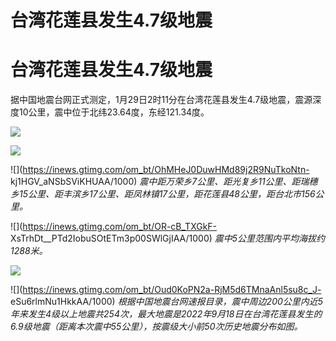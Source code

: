# 台湾花莲县发生4.7级地震

# 台湾花莲县发生4.7级地震

据中国地震台网正式测定，1月29日2时11分在台湾花莲县发生4.7级地震，震源深度10公里，震中位于北纬23.64度，东经121.34度。

![](https://inews.gtimg.com/om_bt/OpM-y-8FpVLTdY_zZOw2G3ASvo_hzXdySc_0Hjp7z1eAgAA/1000)

![](https://inews.gtimg.com/om_bt/OsH2Kk8RPLDxyUmUtJfILXqfn_Zg-p7peYMhMyxA6MowYAA/1000)

![](https://inews.gtimg.com/om_bt/OhMHeJ0DuwHMd89j2R9NuTkoNtn-
kj1HGV_aNSbSViKHUAA/1000)
_震中距万荣乡7公里、距光复乡11公里、距瑞穗乡15公里、距丰滨乡17公里、距凤林镇17公里，距花莲县48公里，距台北市156公里。_

![](https://inews.gtimg.com/om_bt/OR-cB_TXGkF-
XsTrhDt__PTd2IobuSOtETm3p00SWlGjIAA/1000) _震中5公里范围内平均海拔约1288米。_

![](https://inews.gtimg.com/om_bt/OABZvWAafbUQySEl41OIFCIWtq4hZ83L1JBNoRTSSFozgAA/1000)

![](https://inews.gtimg.com/om_bt/Oud0KoPN2a-RjM5d6TMnaAnl5su8c_J-
eSu6rlmNu1HkkAA/1000)
_根据中国地震台网速报目录，震中周边200公里内近5年来发生4级以上地震共254次，最大地震是2022年9月18日在台湾花莲县发生的6.9级地震（距离本次震中55公里），按震级大小前50次历史地震分布如图。_

